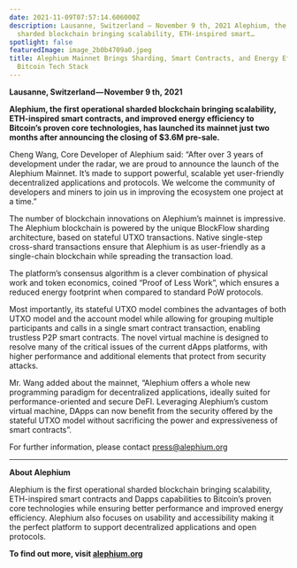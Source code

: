 ```yaml
---
date: 2021-11-09T07:57:14.606000Z
description: Lausanne, Switzerland — November 9 th, 2021 Alephium, the first operational
  sharded blockchain bringing scalability, ETH-inspired smart…
spotlight: false
featuredImage: image_2b0b4709a0.jpeg
title: Alephium Mainnet Brings Sharding, Smart Contracts, and Energy Efficiency to
  Bitcoin Tech Stack
---
```


**Lausanne, Switzerland — November 9 th, 2021**

**Alephium, the first operational sharded blockchain bringing scalability, ETH-inspired smart contracts, and improved energy efficiency to Bitcoin’s proven core technologies, has launched its mainnet just two months after announcing the closing of \$3.6M pre-sale.**

Cheng Wang, Core Developer of Alephium said: “After over 3 years of development under the radar, we are proud to announce the launch of the Alephium Mainnet. It’s made to support powerful, scalable yet user-friendly decentralized applications and protocols. We welcome the community of developers and miners to join us in improving the ecosystem one project at a time.”

The number of blockchain innovations on Alephium’s mainnet is impressive. The Alephium blockchain is powered by the unique BlockFlow sharding architecture, based on stateful UTXO transactions. Native single-step cross-shard transactions ensure that Alephium is as user-friendly as a single-chain blockchain while spreading the transaction load.

The platform’s consensus algorithm is a clever combination of physical work and token economics, coined “Proof of Less Work”, which ensures a reduced energy footprint when compared to standard PoW protocols.

Most importantly, its stateful UTXO model combines the advantages of both UTXO model and the account model while allowing for grouping multiple participants and calls in a single smart contract transaction, enabling trustless P2P smart contracts. The novel virtual machine is designed to resolve many of the critical issues of the current dApps platforms, with higher performance and additional elements that protect from security attacks.

Mr. Wang added about the mainnet, “Alephium offers a whole new programming paradigm for decentralized applications, ideally suited for performance-oriented and secure DeFI. Leveraging Alephium’s custom virtual machine, DApps can now benefit from the security offered by the stateful UTXO model without sacrificing the power and expressiveness of smart contracts”.

For further information, please contact [press@alephium.org](mailto:press@alephium.org)

---

**About Alephium**

Alephium is the first operational sharded blockchain bringing scalability, ETH-inspired smart contracts and Dapps capabilities to Bitcoin’s proven core technologies while ensuring better performance and improved energy efficiency. Alephium also focuses on usability and accessibility making it the perfect platform to support decentralized applications and open protocols.

**To find out more, visit [alephium.org](/)**
